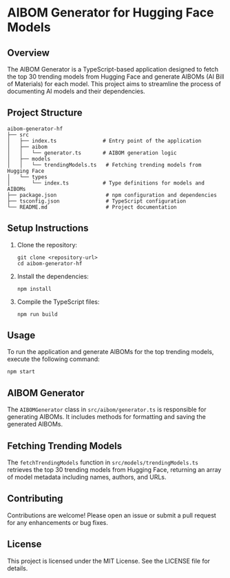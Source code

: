 # AIBOM Generator for Hugging Face Models

## Overview
The AIBOM Generator is a TypeScript-based application designed to fetch the top 30 trending models from Hugging Face and generate AIBOMs (AI Bill of Materials) for each model. This project aims to streamline the process of documenting AI models and their dependencies.

## Project Structure
```
aibom-generator-hf
├── src
│   ├── index.ts               # Entry point of the application
│   ├── aibom
│   │   └── generator.ts       # AIBOM generation logic
│   ├── models
│   │   └── trendingModels.ts   # Fetching trending models from Hugging Face
│   └── types
│       └── index.ts           # Type definitions for models and AIBOMs
├── package.json                # npm configuration and dependencies
├── tsconfig.json               # TypeScript configuration
└── README.md                   # Project documentation
```

## Setup Instructions
1. Clone the repository:
   ```
   git clone <repository-url>
   cd aibom-generator-hf
   ```

2. Install the dependencies:
   ```
   npm install
   ```

3. Compile the TypeScript files:
   ```
   npm run build
   ```

## Usage
To run the application and generate AIBOMs for the top trending models, execute the following command:
```
npm start
```

## AIBOM Generator
The `AIBOMGenerator` class in `src/aibom/generator.ts` is responsible for generating AIBOMs. It includes methods for formatting and saving the generated AIBOMs.

## Fetching Trending Models
The `fetchTrendingModels` function in `src/models/trendingModels.ts` retrieves the top 30 trending models from Hugging Face, returning an array of model metadata including names, authors, and URLs.

## Contributing
Contributions are welcome! Please open an issue or submit a pull request for any enhancements or bug fixes.

## License
This project is licensed under the MIT License. See the LICENSE file for details.